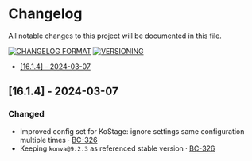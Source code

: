 # Changelog

All notable changes to this project will be documented in this file.

[![CHANGELOG
FORMAT](https://img.shields.io/badge/Format-keepachangelog-orange.svg)](https://keepachangelog.com/en/1.0.0/) [![VERSIONING](https://img.shields.io/badge/Versioning-semver-red.svg)](https://semver.org/spec/v2.0.0.html)

- [[16.1.4] - 2024-03-07](#1614---2024-03-07)

## [16.1.4] - 2024-03-07


### Changed

- Improved config set for KoStage: ignore settings same configuration multiple times ‧ [BC-326]()
- Keeping `konva@9.2.3` as referenced stable version ‧ [BC-326]()
